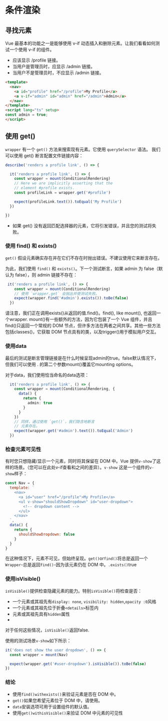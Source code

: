 # 条件渲染

## 寻找元素
Vue 最基本的功能之一是能够使用 v-if 动态插入和删除元素。让我们看看如何测试一个使用 v-if 的组件。
- 应该显示 /profile 链接。
- 当用户是管理员时，应显示 /admin 链接。
- 当用户不是管理员时，不应显示 /admin 链接。
```html
<template>
  <nav>
    <a id="profile" href="/profile">My Profile</a>
    <a v-if="admin" id="admin" href="/admin">Admin</a>
  </nav>
</template>
<script lang="ts" setup>
const admin = true;
</script>

```
## 使用 get()
`wrapper` 有一个 `get()` 方法来搜索现有元素。它使用 `querySelector` 语法。
我们可以使用 get() 断言配置文件链接内容：
```ts
describe('renders a profile link', () => {

  it('renders a profile link', () => {
    const wrapper = mount(ConditionalRendering)
    // Here we are implicitly asserting that the
    // element #profile exists.
    const profileLink = wrapper.get('#profile')

    expect(profileLink.text()).toEqual('My Profile')
  })

})

```
- 如果 get() 没有返回匹配选择器的元素，它将引发错误，并且您的测试将失败。

### 使用 find() 和 exists()
`get()` 假设元素确实存在并在它们不存在时抛出错误。不建议使用它来断言存在。

为此，我们使用 `find()` 和 `exists()`。下一个测试断言，如果 admin 为 false（默认为 false），则 admin 链接不存在：
```ts
 it('renders a profile link', () => {
    const wrapper = mount(ConditionalRendering)
    // 使用 `wrapper.get` 会抛出并使测试失败。
    expect(wrapper.find('#admin').exists()).toBe(false)
  })
```
请注意，我们正在调用exists()从返回的值.find()。find(), like mount(), 也返回一个wrapper. mount()有一些额外的方法，因为它包装了一个 Vue 组件，并且find()只返回一个常规的 DOM 节点，但许多方法在两者之间共享。其他一些方法包括classes()，它获取 DOM 节点具有的类，以及trigger()用于模拟用户交互。
### 使用data

最后的测试是断言管理链接是在什么时候呈现admin的true。false默认情况下，但我们可以使用 . 的第二个参数mount()覆盖它mounting options。

对于data，我们使用恰当命名的data选项：

```ts
  it('renders a profile link', () => {
    const wrapper = mount(ConditionalRendering, {
      data() {
        return {
          admin: true
        }
      }
    })
    // 同样，通过使用 `get()`，我们隐含地断言
    // 元素存在。
    expect(wrapper.get('#admin').text()).toEqual('Admin')
  })
```
### 检查元素可见性
有时您只想隐藏/显示一个元素，同时将其保留在 DOM 中。Vue 提供`v-show`了这样的场景。（您可以在此处v-if查看和之间的差异）。`v-show`
这是一个组件的`v-show`样子：
```js
const Nav = {
  template: `
    <nav>
      <a id="user" href="/profile">My Profile</a>
      <ul v-show="shouldShowDropdown" id="user-dropdown">
        <!-- dropdown content -->
      </ul>
    </nav>
  `,
  data() {
    return {
      shouldShowDropdown: false
    }
  }
}
```
在这种情况下，元素不可见，但始终呈现。`get()`or`find()`将总是返回一个`Wrapper`-总是返回`find()`-因为该元素仍在 DOM 中。`.exists()`true
### 使用isVisible()
`isVisible()`提供检查隐藏元素的能力。特别`isVisible()`将检查是否：
- 一个元素或其祖先有`display: none`, `visibility: hidden`,`opacity :0`风格
- 一个元素或其祖先位于折叠`<details>`标签内
- 元素或其祖先具有`hidden`属性
-
对于任何这些情况，`isVisible()`返回false.

使用的测试场景`v-show`如下所示：
```ts
it('does not show the user dropdown', () => {
  const wrapper = mount(Nav)

  expect(wrapper.get('#user-dropdown').isVisible()).toBe(false)
})
```
### 结论

- 使用`find()withexists()`来验证元素是否在 DOM 中。
- `get()`如果您希望元素位于 DOM 中，请使用。
- `data`安装选项可用于设置组件的默认值。
- 使用`get()withisVisible()`来验证 DOM 中元素的可见性
